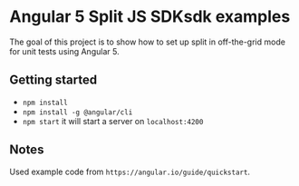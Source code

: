 # Angular 5 Split JS SDKsdk examples

The goal of this project is to show how to set up split in off-the-grid mode
for unit tests using Angular 5.

## Getting started

- `npm install`
- `npm install -g @angular/cli`
- `npm start` it will start a server on `localhost:4200`

## Notes

Used example code from `https://angular.io/guide/quickstart`.
